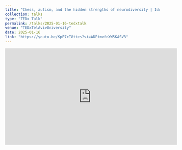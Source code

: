 ```yaml
---
title: "Chess, autism, and the hidden strengths of neurodiversity | Ido Ben-Artzi | TEDxTelAvivUniversity"
collection: talks
type: "TEDx Talk"
permalink: /talks/2025-01-16-tedxtalk
venue: "TEDxTelAvivUniversity"
date: 2025-01-16
link: "https://youtu.be/KpP7cI8ttes?si=ADEtmvfrXW5KASV3"
---
```


<iframe width="560" height="315" src="https://www.youtube.com/embed/KpP7cI8ttes" frameborder="0" allow="accelerometer; autoplay; clipboard-write; encrypted-media; gyroscope; picture-in-picture" allowfullscreen></iframe>

